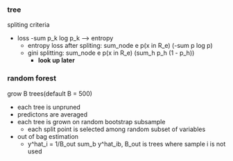 ### tree

spliting criteria
- loss -sum p_k log p_k --> entropy
    - entropy loss after spliting: sum_node e p(x in R_e) (-sum p log p)
    - gini splitting:  sum_node e p(x in R_e) (sum_h p_h (1 - p_h))
        - **look up later**

### random forest

grow B trees(default B = 500)
- each tree is unpruned
- predictons are averaged
- each tree is grown on random bootstrap subsample
    - each split point is selected among random subset of variables
- out of bag estimation
    - y^hat_i = 1/B_out sum_b y^hat_ib, B_out is trees where sample i is not used